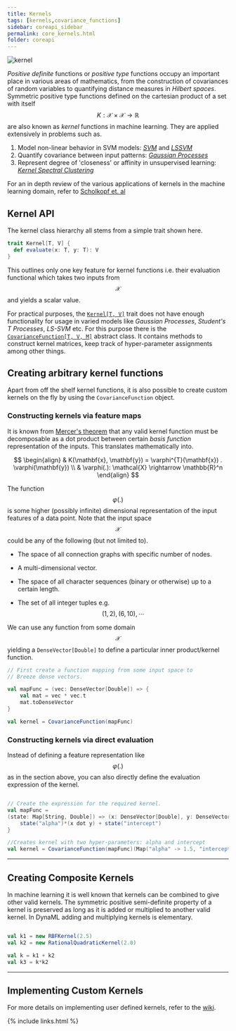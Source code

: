```yaml
---
title: Kernels
tags: [kernels,covariance_functions]
sidebar: coreapi_sidebar
permalink: core_kernels.html
folder: coreapi
---
```



![kernel]({{site.baseurl}}/images/kernel.png)


_Positive definite_ functions or _positive type_ functions occupy an important place in various areas of mathematics, from the construction of covariances of random variables to quantifying distance measures in _Hilbert spaces_. Symmetric positive type functions defined on the cartesian product of a set with itself $$K: \mathcal{X} \times \mathcal{X} \rightarrow \mathbb{R}$$ are also known as _kernel_ functions in machine learning. They are applied extensively in problems such as.

1. Model non-linear behavior in SVM models: [_SVM_](https://en.wikipedia.org/wiki/Support_vector_machine) and [_LSSVM_](http://www.worldscientific.com/worldscibooks/10.1142/5089)
2. Quantify covariance between input patterns: [_Gaussian Processes_](http://www.gaussianprocess.org/gpml/)
3. Represent degree of 'closeness' or affinity in unsupervised learning: [_Kernel Spectral Clustering_](http://arxiv.org/pdf/1505.00477.pdf)

For an in depth review of the various applications of kernels in the machine learning domain, refer to [Scholkopf et. al](http://www.kernel-machines.org/publications/pdfs/0701907.pdf)

## Kernel API

The kernel class hierarchy all stems from a simple trait shown here.

```scala
trait Kernel[T, V] {
  def evaluate(x: T, y: T): V
}
```

This outlines only one key feature for kernel functions i.e. their evaluation functional which takes two inputs from $$\mathcal{X}$$ and yields a scalar value.

For practical purposes, the [```Kernel[T, V]```]({{site.baseurl}}/api_docs/dynaml-core/index.html#io.github.mandar2812.dynaml.kernels.Kernel) trait does not have enough functionality for usage in varied models like _Gaussian Processes_, _Student's T Processes_, _LS-SVM_ etc. For this purpose there is the [```CovarianceFunction[T, V, M]```]({{site.baseurl}}/api_docs/dynaml-core/index.html#io.github.mandar2812.dynaml.kernels.CovarianceFunction) abstract class. It contains methods to construct kernel matrices, keep track of hyper-parameter assignments among other things.

## Creating arbitrary kernel functions

Apart from off the shelf kernel functions, it is also possible to create custom kernels on the fly by using the ```CovarianceFunction``` object.

### Constructing kernels via feature maps

It is known from [Mercer's theorem](https://en.wikipedia.org/wiki/Mercer%27s_theorem) that any valid kernel function must be decomposable as a dot product between certain _basis function_ representation of the inputs. This translates mathematically into.

$$
\begin{align}
	& K(\mathbf{x}, \mathbf{y}) = \varphi^{T}(\mathbf{x}) . \varphi(\mathbf{y}) \\
	& \varphi(.): \mathcal{X} \rightarrow \mathbb{R}^n
\end{align}
$$

The function $$\varphi(.)$$ is some higher (possibly infinite) dimensional representation of the input features of a data point. Note that the input space $$\mathcal{X}$$ could be any of the following (but not limited to).

* The space of all connection graphs with specific number of nodes.

* A multi-dimensional vector.

* The space of all character sequences (binary or otherwise) up to a certain length.

* The set of all integer tuples e.g. $$(1,2), (6,10), \cdots$$

 We can use any function from some domain $$\mathcal{X}$$ yielding a ```DenseVector[Double]``` to define a particular inner product/kernel function.

```scala
// First create a function mapping from some input space to
// Breeze dense vectors.

val mapFunc = (vec: DenseVector[Double]) => {
	val mat = vec * vec.t
	mat.toDenseVector
}

val kernel = CovarianceFunction(mapFunc)

```

### Constructing kernels via direct evaluation

Instead of defining a feature representation like $$\varphi(.)$$ as in the section above, you can also directly define the evaluation expression of the kernel.

```scala

// Create the expression for the required kernel.
val mapFunc =
(state: Map[String, Double]) => (x: DenseVector[Double], y: DenseVector[Double]) => {
	state("alpha")*(x dot y) + state("intercept")
}

//Creates kernel with two hyper-parameters: alpha and intercept
val kernel = CovarianceFunction(mapFunc)(Map("alpha" -> 1.5, "intercept" -> 0.01))

```


-----

## Creating Composite Kernels

In machine learning it is well known that kernels can be combined to give other valid kernels. The symmetric positive semi-definite property of a kernel is preserved as long as it is added or multiplied to another valid kernel. In DynaML adding and multiplying kernels is elementary.


```scala

val k1 = new RBFKernel(2.5)
val k2 = new RationalQuadraticKernel(2.0)

val k = k1 + k2
val k3 = k*k2
```

-----

## Implementing Custom Kernels

For more details on implementing user defined kernels, refer to the [wiki](https://github.com/mandar2812/DynaML/wiki/Kernels).

{% include links.html %}

